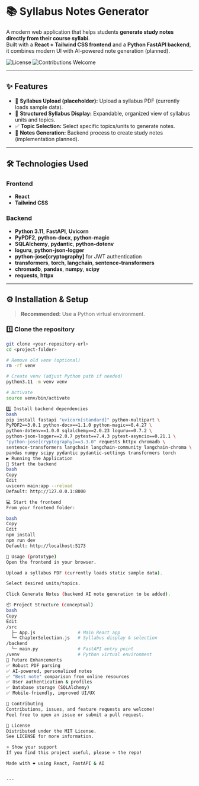 # 📚 Syllabus Notes Generator

A modern web application that helps students **generate study notes directly from their course syllabi**.  
Built with a **React + Tailwind CSS frontend** and a **Python FastAPI backend**, it combines modern UI with AI-powered note generation (planned).

![License](https://img.shields.io/badge/license-MIT-blue.svg)
![Contributions Welcome](https://img.shields.io/badge/contributions-welcome-brightgreen.svg)

---

## ✨ Features

- 📄 **Syllabus Upload (placeholder):** Upload a syllabus PDF (currently loads sample data).
- 🧩 **Structured Syllabus Display:** Expandable, organized view of syllabus units and topics.
- ✅ **Topic Selection:** Select specific topics/units to generate notes.
- 📝 **Notes Generation:** Backend process to create study notes (implementation planned).

---

## 🛠 Technologies Used

### Frontend
- **React**
- **Tailwind CSS**

### Backend
- **Python 3.11**, **FastAPI**, **Uvicorn**
- **PyPDF2**, **python-docx**, **python-magic**
- **SQLAlchemy**, **pydantic**, **python-dotenv**
- **loguru**, **python-json-logger**
- **python-jose[cryptography]** for JWT authentication
- **transformers**, **torch**, **langchain**, **sentence-transformers**
- **chromadb**, **pandas**, **numpy**, **scipy**
- **requests**, **httpx**

---

## ⚙️ Installation & Setup

> **Recommended:** Use a Python virtual environment.

### 1️⃣ Clone the repository
```bash
git clone <your-repository-url>
cd <project-folder>

# Remove old venv (optional)
rm -rf venv

# Create venv (adjust Python path if needed)
python3.11 -m venv venv

# Activate
source venv/bin/activate

3️⃣ Install backend dependencies
bash
pip install fastapi "uvicorn[standard]" python-multipart \
PyPDF2==3.0.1 python-docx==1.1.0 python-magic==0.4.27 \
python-dotenv==1.0.0 sqlalchemy==2.0.23 loguru==0.7.2 \
python-json-logger==2.0.7 pytest==7.4.3 pytest-asyncio==0.21.1 \
"python-jose[cryptography]==3.3.0" requests httpx chromadb \
sentence-transformers langchain langchain-community langchain-chroma \
pandas numpy scipy pydantic pydantic-settings transformers torch
▶️ Running the Application
🚀 Start the backend
bash
Copy
Edit
uvicorn main:app --reload
Default: http://127.0.0.1:8000

💻 Start the frontend
From your frontend folder:

bash
Copy
Edit
npm install
npm run dev
Default: http://localhost:5173

🧪 Usage (prototype)
Open the frontend in your browser.

Upload a syllabus PDF (currently loads static sample data).

Select desired units/topics.

Click Generate Notes (backend AI note generation to be added).

📦 Project Structure (conceptual)
bash
Copy
Edit
/src
  ├─ App.js                # Main React app
  └─ ChapterSelection.js   # Syllabus display & selection
/backend
  └─ main.py               # FastAPI entry point
/venv                      # Python virtual environment
🚀 Future Enhancements
✅ Robust PDF parsing
✅ AI-powered, personalized notes
✅ "Best note" comparison from online resources
✅ User authentication & profiles
✅ Database storage (SQLAlchemy)
✅ Mobile-friendly, improved UI/UX

🤝 Contributing
Contributions, issues, and feature requests are welcome!
Feel free to open an issue or submit a pull request.

📄 License
Distributed under the MIT License.
See LICENSE for more information.

⭐️ Show your support
If you find this project useful, please ⭐️ the repo!

Made with ❤️ using React, FastAPI & AI


---
